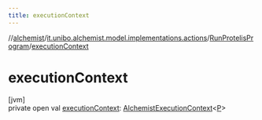 ```yaml
---
title: executionContext
---
```

//[alchemist](../../../index.html)/[it.unibo.alchemist.model.implementations.actions](../index.html)/[RunProtelisProgram](index.html)/[executionContext](execution-context.html)



# executionContext



[jvm]\
private open val [executionContext](execution-context.html): [AlchemistExecutionContext](../../it.unibo.alchemist.protelis/-alchemist-execution-context/index.html)<[P](../../it.unibo.alchemist.model.implementations.nodes/-protelis-node/index.html)>




